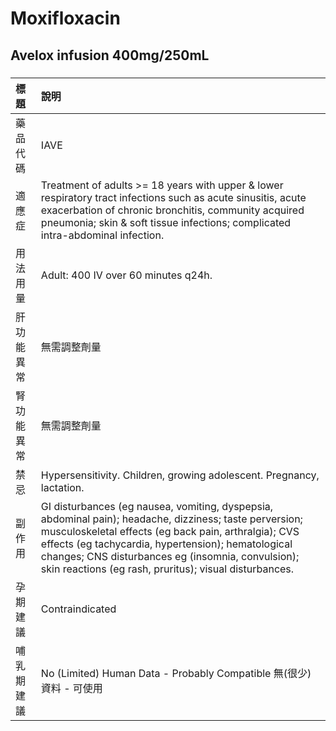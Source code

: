 # Moxifloxacin

## Avelox infusion 400mg/250mL

##### 

| 標題       | 說明                                                                                                                                                                                                                                                                                                                                 |
|:-----------|:-------------------------------------------------------------------------------------------------------------------------------------------------------------------------------------------------------------------------------------------------------------------------------------------------------------------------------------|
| 藥品代碼   | IAVE                                                                                                                                                                                                                                                                                                                                 |
| 適應症     | Treatment of adults >= 18 years with upper & lower respiratory tract infections such as acute sinusitis, acute exacerbation of chronic bronchitis, community acquired pneumonia; skin & soft tissue infections; complicated intra-abdominal infection.                                                                               |
| 用法用量   | Adult: 400 IV over 60 minutes q24h.                                                                                                                                                                                                                                                                                                  |
| 肝功能異常 | 無需調整劑量                                                                                                                                                                                                                                                                                                                         |
| 腎功能異常 | 無需調整劑量                                                                                                                                                                                                                                                                                                                         |
| 禁忌       | Hypersensitivity. Children, growing adolescent. Pregnancy, lactation.                                                                                                                                                                                                                                                                |
| 副作用     | GI disturbances (eg nausea, vomiting, dyspepsia, abdominal pain); headache, dizziness; taste perversion; musculoskeletal effects (eg back pain, arthralgia); CVS effects (eg tachycardia, hypertension); hematological changes; CNS disturbances eg (insomnia, convulsion); skin reactions (eg rash, pruritus); visual disturbances. |
| 孕期建議   | Contraindicated                                                                                                                                                                                                                                                                                                                      |
| 哺乳期建議 | No (Limited) Human Data - Probably Compatible 無(很少)資料 - 可使用                                                                                                                                                                                                                                                                  |

